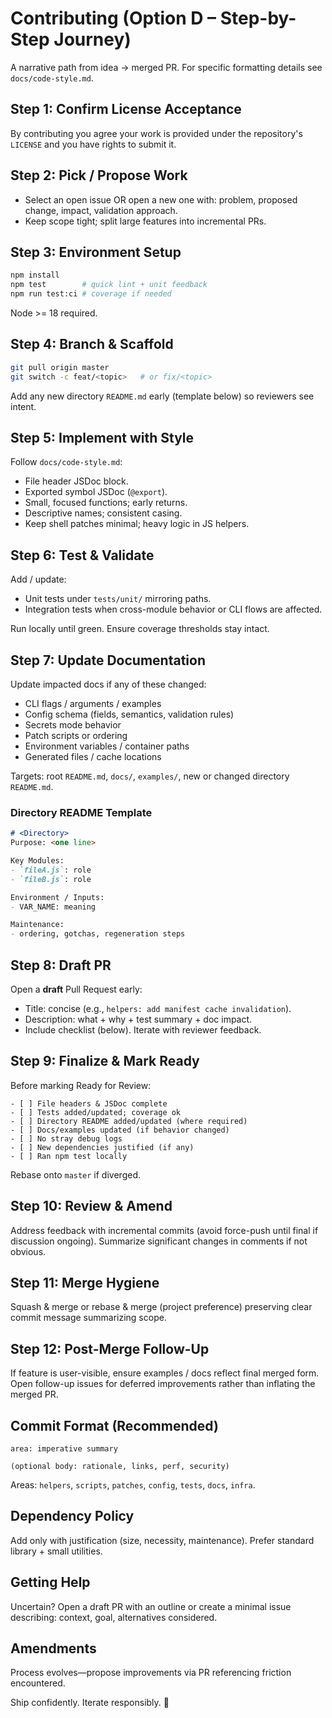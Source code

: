 <!--
@file CONTRIBUTING.option-d.md
@description Contribution guide Option D (Journey / Step-based)
@path CONTRIBUTING.option-d.md
-->

# Contributing (Option D – Step-by-Step Journey)

A narrative path from idea → merged PR. For specific formatting details see `docs/code-style.md`.

## Step 1: Confirm License Acceptance

By contributing you agree your work is provided under the repository's `LICENSE` and you have rights to submit it.

## Step 2: Pick / Propose Work

* Select an open issue OR open a new one with: problem, proposed change, impact, validation approach.
* Keep scope tight; split large features into incremental PRs.

## Step 3: Environment Setup

```bash
npm install
npm test        # quick lint + unit feedback
npm run test:ci # coverage if needed
```
Node >= 18 required.

## Step 4: Branch & Scaffold

```bash
git pull origin master
git switch -c feat/<topic>   # or fix/<topic>
```
Add any new directory `README.md` early (template below) so reviewers see intent.

## Step 5: Implement with Style

Follow `docs/code-style.md`:

* File header JSDoc block.
* Exported symbol JSDoc (`@export`).
* Small, focused functions; early returns.
* Descriptive names; consistent casing.
* Keep shell patches minimal; heavy logic in JS helpers.

## Step 6: Test & Validate

Add / update:

* Unit tests under `tests/unit/` mirroring paths.
* Integration tests when cross-module behavior or CLI flows are affected.

Run locally until green. Ensure coverage thresholds stay intact.

## Step 7: Update Documentation

Update impacted docs if any of these changed:

* CLI flags / arguments / examples
* Config schema (fields, semantics, validation rules)
* Secrets mode behavior
* Patch scripts or ordering
* Environment variables / container paths
* Generated files / cache locations

Targets: root `README.md`, `docs/`, `examples/`, new or changed directory `README.md`.

### Directory README Template

```markdown
# <Directory>
Purpose: <one line>

Key Modules:
- `fileA.js`: role
- `fileB.js`: role

Environment / Inputs:
- VAR_NAME: meaning

Maintenance:
- ordering, gotchas, regeneration steps
```

## Step 8: Draft PR

Open a **draft** Pull Request early:

* Title: concise (e.g., `helpers: add manifest cache invalidation`).
* Description: what + why + test summary + doc impact.
* Include checklist (below). Iterate with reviewer feedback.

## Step 9: Finalize & Mark Ready

Before marking Ready for Review:

```text
- [ ] File headers & JSDoc complete
- [ ] Tests added/updated; coverage ok
- [ ] Directory README added/updated (where required)
- [ ] Docs/examples updated (if behavior changed)
- [ ] No stray debug logs
- [ ] New dependencies justified (if any)
- [ ] Ran npm test locally
```
Rebase onto `master` if diverged.

## Step 10: Review & Amend

Address feedback with incremental commits (avoid force-push until final if discussion ongoing). Summarize significant changes in comments if not obvious.

## Step 11: Merge Hygiene

Squash & merge or rebase & merge (project preference) preserving clear commit message summarizing scope.

## Step 12: Post-Merge Follow-Up

If feature is user-visible, ensure examples / docs reflect final merged form. Open follow-up issues for deferred improvements rather than inflating the merged PR.

## Commit Format (Recommended)

```text
area: imperative summary

(optional body: rationale, links, perf, security)
```
Areas: `helpers`, `scripts`, `patches`, `config`, `tests`, `docs`, `infra`.

## Dependency Policy

Add only with justification (size, necessity, maintenance). Prefer standard library + small utilities.

## Getting Help

Uncertain? Open a draft PR with an outline or create a minimal issue describing: context, goal, alternatives considered.

## Amendments

Process evolves—propose improvements via PR referencing friction encountered.

Ship confidently. Iterate responsibly. 🚀
